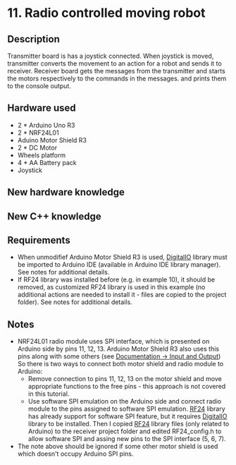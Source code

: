 # 11. Radio controlled moving robot

## Description
Transmitter board is has a joystick connected. When joystick is moved, transmitter converts the movement
to an action for a robot and sends it to receiver. Receiver board gets the messages from the transmitter
and starts the motors respectively to the commands in the messages. 
and prints them to the console output.

## Hardware used
* 2 * Arduino Uno R3
* 2 * NRF24L01
* Aduino Motor Shield R3
* 2 * DC Motor
* Wheels platform
* 4 * AA Battery pack
* Joystick

## New hardware knowledge

## New C++ knowledge

## Requirements
* When unmodifief Arduino Motor Shield R3 is used, [DigitalIO](https://github.com/greiman/DigitalIO) library 
must be imported to Arduino IDE (available in Arduino IDE library manager). See notes for additional details.
* If RF24 library was installed before (e.g. in example 10), it should be removed, as customized RF24 library
is used in this example (no additional actions are needed to install it - files are copied to the project 
folder). See notes for additional details. 

## Notes
* NRF24L01 radio module uses SPI interface, which is presented on Arduino side by pins 11, 12, 13. 
  Arduino Motor Shield R3 also uses this pins along with some others (see [Documentation -> Input and Output](https://store.arduino.cc/arduino-motor-shield-rev3))
  So there is two ways to connect both motor shield and radio module to Arduino: 
  * Remove connection to pins 11, 12, 13 on the motor shield and move appropriate functions to the free pins - 
    this approach is not covered in this tutorial.
  * Use software SPI emulation on the Arduino side and connect radio module to the pins assigned to software SPI 
    emulation. [RF24](https://github.com/nRF24/RF24) library has already support for software SPI feature, but it 
    requires [DigitalIO](https://github.com/greiman/DigitalIO) library to be installed. Then I copied [RF24](https://github.com/nRF24/RF24)
    library files (only related to Arduino) to the receiver project folder and edited RF24_config.h to allow software SPI 
    and assing new pins to the SPI interface (5, 6, 7). 
* The note above should be ignored if some other motor shield is used which doesn't occupy Arduino SPI pins. 





